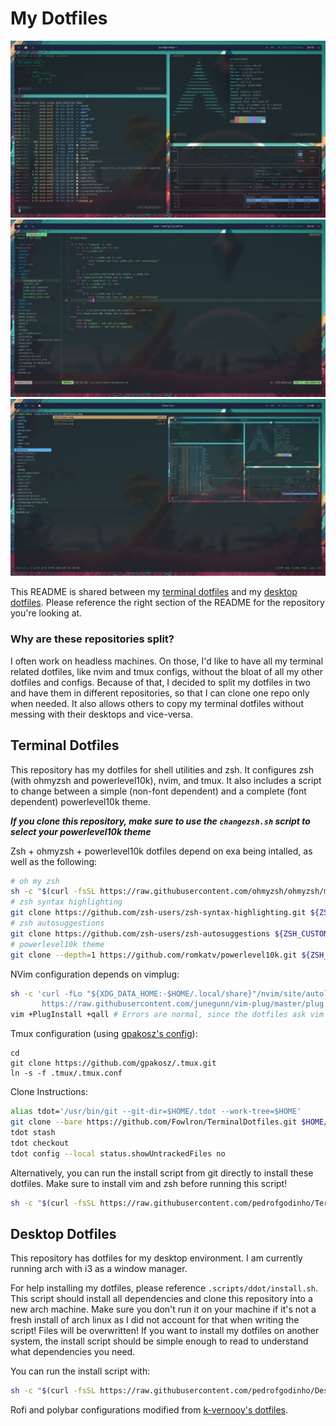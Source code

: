 # My Dotfiles

![dotfiles1](/Pictures/dotfiles1.png)
![dotfiles2](/Pictures/dotfiles2.png)
![dotfiles3](/Pictures/dotfiles3.png)

This README is shared between my [terminal dotfiles](https://github.com/pedrofgodinho/TerminalDotfiles) and my [desktop dotfiles](https://github.com/pedrofgodinho/DesktopDotfiles). Please reference the right section of the README for the repository you're looking at.

### Why are these repositories split?
I often work on headless machines. On those, I'd like to have all my terminal related dotfiles, like nvim and tmux configs, without the bloat of all my other dotfiles and configs. Because of that, I decided to split my dotfiles in two and have them in different repositories, so that I can clone one repo only when needed. It also allows others to copy my terminal dotfiles without messing with their desktops and vice-versa. 

## Terminal Dotfiles
This repository has my dotfiles for shell utilities and zsh. It configures zsh (with ohmyzsh and powerlevel10k), nvim, and tmux. It also includes a script to change between a simple (non-font dependent) and a complete (font dependent) powerlevel10k theme.

***If you clone this repository, make sure to use the `changezsh.sh` script to select your powerlevel10k theme***

Zsh + ohmyzsh + powerlevel10k dotfiles depend on exa being intalled, as well as the following:
```bash
# oh my zsh
sh -c "$(curl -fsSL https://raw.githubusercontent.com/ohmyzsh/ohmyzsh/master/tools/install.sh) --unattended"
# zsh syntax highlighting
git clone https://github.com/zsh-users/zsh-syntax-highlighting.git ${ZSH_CUSTOM:-~/.oh-my-zsh/custom}/plugins/zsh-syntax-highlighting
# zsh autosuggestions
git clone https://github.com/zsh-users/zsh-autosuggestions ${ZSH_CUSTOM:-~/.oh-my-zsh/custom}/plugins/zsh-autosuggestions
# powerlevel10k theme
git clone --depth=1 https://github.com/romkatv/powerlevel10k.git ${ZSH_CUSTOM:-$HOME/.oh-my-zsh/custom}/themes/powerlevel10k
```

NVim configuration depends on vimplug:
```bash
sh -c 'curl -fLo "${XDG_DATA_HOME:-$HOME/.local/share}"/nvim/site/autoload/plug.vim --create-dirs \
       https://raw.githubusercontent.com/junegunn/vim-plug/master/plug.vim'
vim +PlugInstall +qall # Errors are normal, since the dotfiles ask vim for a colorscheme we've yet to install
```

Tmux configuration (using [gpakosz's config](https://github.com/gpakosz/.tmux)):
```
cd
git clone https://github.com/gpakosz/.tmux.git
ln -s -f .tmux/.tmux.conf
```

Clone Instructions:
```bash
alias tdot='/usr/bin/git --git-dir=$HOME/.tdot --work-tree=$HOME'
git clone --bare https://github.com/Fowlron/TerminalDotfiles.git $HOME/.tdot
tdot stash
tdot checkout
tdot config --local status.showUntrackedFiles no
```

Alternatively, you can run the install script from git directly to install these dotfiles. Make sure to install vim and zsh before running this script!
```bash
sh -c "$(curl -fsSL https://raw.githubusercontent.com/pedrofgodinho/TerminalDotfiles/main/.scripts/tdot/install.sh)"
```


## Desktop Dotfiles
This repository has dotfiles for my desktop environment. I am currently running arch with i3 as a window manager. 

For help installing my dotfiles, please reference `.scripts/ddot/install.sh`. This script should install all dependencies and clone this repository into a new arch machine. Make sure you don't run it on your machine if it's not a fresh install of arch linux as I did not account for that when writing the script! Files will be overwritten! If you want to install my dotfiles on another system, the install script should be simple enough to read to understand what dependencies you need.

You can run the install script with:
```bash
sh -c "$(curl -fsSL https://raw.githubusercontent.com/pedrofgodinho/DesktopDotfiles/main/.scripts/ddot/install.sh)"
```

Rofi and polybar configurations modified from [k-vernooy's dotfiles](https://github.com/k-vernooy/dotfiles).
